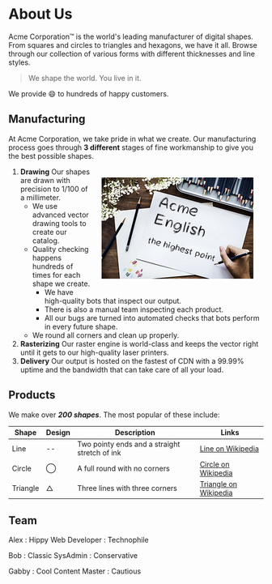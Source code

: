 About Us
========

Acme Corporation&trade; is the world's leading manufacturer of digital shapes. From squares and circles to triangles and hexagons, we have it all. Browse through our collection of various forms with different thicknesses and line styles.

> We shape the world. You live in it.

We provide :smile: to hundreds of happy customers.

Manufacturing
--------------

At Acme Corporation, we take pride in what we create. Our manufacturing process goes through **3 different** stages of fine workmanship to give you the best possible shapes. 


<img style="float:right; margin: 20px;" src="/image/draw.jpg">

1. **Drawing** Our shapes are drawn with precision to 1/100 of a millimeter.
   * We use advanced vector drawing tools to create our catalog.
   * Quality checking happens hundreds of times for each shape we create.
     * We have high-quality bots that inspect our output.
     * There is also a manual team inspecting each product.
     * All our bugs are turned into automated checks that bots perform in every future shape.
   * We round all corners and clean up properly.
2. **Rasterizing** Our raster engine is world-class and keeps the vector right until it gets to our high-quality laser printers.
3. **Delivery** Our output is hosted on the fastest of CDN with a 99.99% uptime and the bandwidth that can take care of all your load.

Products
---------

We make over ***200 shapes***. The most popular of these include:

Shape | Design | Description | Links
---   |  ---   |   ---       | ---
Line | -- | Two pointy ends and a straight stretch of ink | [Line on Wikipedia](https://en.wikipedia.org/wiki/Line_(geometry))
Circle  | &#8413; | A full round with no corners | [Circle on Wikipedia]
Triangle  | &#9651; | Three lines with three corners |  [Triangle on Wikipedia](https://en.wikipedia.org/wiki/Triangle)


[Circle on Wikipedia]: https://en.wikipedia.org/wiki/Circle

Team
-----

Alex
: Hippy Web Developer
: Technophile

Bob
: Classic SysAdmin
: Conservative

Gabby
: Cool Content Master
: Cautious
